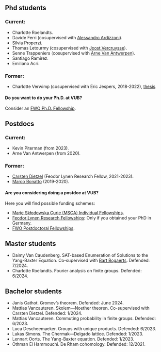 ## Phd students

### Current:
* Charlotte Roelandts. 
* Davide Ferri (cosupervised with [Alessandro Ardizzoni](https://sites.google.com/site/aleardizzonihome/)).
* Silvia Properzi.
* Thomas Letourmy (cosupervised with [Joost Vercruysse](http://homepages.ulb.ac.be/~jvercruy/)).
* Senne Trappeniers (cosupervised with [Arne Van Antwerpen](https://vanantwerpen.github.io)).
* Santiago Ramírez.
* Emiliano Acri.

### Former:
* Charlotte Verwimp (cosupervised with Eric Jespers, 2018-2022), [thesis](files/verwimp.pdf).

#### Do you want to do your Ph.D. at VUB? 

Consider an [FWO Ph.D. Fellowship](https://www.fwo.be/en/fellowships-funding/phd-fellowships/). 

## Postdocs

### Current:

* Kevin Piterman (from 2023).
* Arne Van Antwerpen (from 2020).

### Former:

* [Carsten Dietzel](https://sites.google.com/view/carstendietzel/startseite) (Feodor Lynen Research Fellow, 2021-2023).
* [Marco Bonatto](https://marcobonatto87.wixsite.com/mb87) (2019-2020).

#### Are you considering doing a postdoc at VUB? 

Here you will find possible funding schemes: 

* [Marie Skłodowska Curie (MSCA) Individual Fellowships](https://marie-sklodowska-curie-actions.ec.europa.eu/actions/postdoctoral-fellowships).
* [Feodor Lynen Research Fellowships](https://www.humboldt-foundation.de/en/apply/sponsorship-programmes/feodor-lynen-research-fellowship): Only if you obtained your PhD in Germany.
* [FWO Postdoctoral Fellowships](https://www.fwo.be/en/fellowships-funding/postdoctoral-fellowships/).

## Master students

* Daimy Van Caudenberg. SAT-based Enumeration of Solutions to the Yang-Baxter Equation. Co-supervised with [Bart Bogaerts](https://www.bartbogaerts.eu). Defended: 7/2024. 
* Charlotte Roelandts. Fourier analysis on finite groups. Defended: 6/2024.

## Bachelor students

* Janis Gathot. Gromov’s theorem.  Defended: June 2024.
* Mattias Vancauteren. Skolem—Noether theoren. Co-supervised with Carsten Dietzel. Defended: 1/2024.
* Mattias Vancauteren. Commuting probability in finite groups. Defended: 6/2023. 
* Luca Descheemaeker. Groups with unique products. Defended: 6/2023. 
* Lukas Simons. The Chermak—Delgado lattice. Defended: 1/2023.
* Lennart Oorts. The Yang-Baxter equation. Defended: 1/2023.
* Othman El Hammouchi. De Rham cohomology. Defended: 12/2021.


